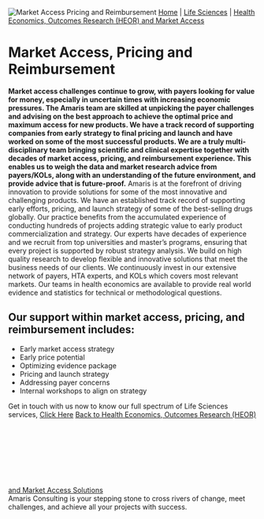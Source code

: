 ![Market Access Pricing and Reimbursement](https://amaris.com/wp-content/uploads/2020/08/Market-Access-Pricing-and-Reimbursement.png)
[Home](https://amaris.com) | [Life Sciences](https://amaris.com/business-line/life-sciences/) | [Health Economics, Outcomes Research (HEOR) and Market Access](https://amaris.com/business-line/life-sciences/health-economics-outcomes-research-heor-and-market-access/)
# Market Access, Pricing and Reimbursement
**Market access challenges continue to grow, with payers looking for value for money, especially in uncertain times with increasing economic pressures. The Amaris team are skilled at unpicking the payer challenges and advising on the best approach to achieve the optimal price and maximum access for new products. We have a track record of supporting companies from early strategy to final pricing and launch and have worked on some of the most successful products. We are a truly multi-disciplinary team bringing scientific and clinical expertise together with decades of market access, pricing, and reimbursement experience. This enables us to weigh the data and market research advice from payers/KOLs, along with an understanding of the future environment, and provide advice that is future-proof.**
Amaris is at the forefront of driving innovation to provide solutions for some of the most innovative and challenging products. We have an established track record of supporting early efforts, pricing, and launch strategy of some of the best-selling drugs globally. Our practice benefits from the accumulated experience of conducting hundreds of projects adding strategic value to early product commercialization and strategy.
Our experts have decades of experience and we recruit from top universities and master’s programs, ensuring that every project is supported by robust strategy analysis. We build on high quality research to develop flexible and innovative solutions that meet the business needs of our clients. We continuously invest in our extensive network of payers, HTA experts, and KOLs which covers most relevant markets. Our teams in health economics are available to provide real world evidence and statistics for technical or methodological questions.
## Our support within market access, pricing, and reimbursement includes:
  * Early market access strategy
  * Early price potential
  * Optimizing evidence package
  * Pricing and launch strategy
  * Addressing payer concerns
  * Internal workshops to align on strategy


Get in touch with us now to know our full spectrum of Life Sciences services, [Click Here](https://amaris.com/contact-us/)
[Back to Health Economics, Outcomes Research (HEOR) and Market Access Solutions](https://amaris.com/business-line/life-sciences/health-economics-outcomes-research-heor-and-market-access/)
![Amaris Logo](data:image/svg+xml,%3Csvg%20xmlns='http://www.w3.org/2000/svg'%20viewBox='0%200%200%200'%3E%3C/svg%3E)
Amaris Consulting is your stepping stone to cross rivers of change, meet challenges, and achieve all your projects with success.
